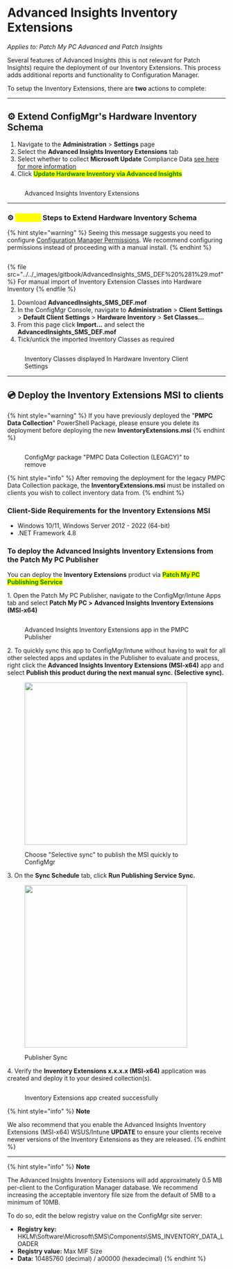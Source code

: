 # Advanced Insights Inventory Extensions

_Applies to: Patch My PC Advanced and Patch Insights_

Several features of Advanced Insights (this is not relevant for Patch Insights) require the deployment of our Inventory Extensions. This process adds additional reports and functionality to Configuration Manager.

To setup the Inventory Extensions, there are **two** actions to complete:

***

## ⚙ Extend ConfigMgr's Hardware Inventory Schema

1. Navigate to the **Administration** > **Settings** page&#x20;
2. Select the **Advanced Insights Inventory Extensions** tab
3. Select whether to collect **Microsoft Update** Compliance Data [see here for more information](../advanced-insights-and-microsoft-updates-inventory.md)
4. Click <mark style="color:green;">**Update Hardware Inventory via Advanced Insights**</mark>

<figure><img src="../../_images/gitbook/Inventory_Extensions_Settings" alt=""><figcaption><p>Advanced Insights Inventory Extensions</p></figcaption></figure>

***

### ⚙ <mark style="color:yellow;">Manual</mark> Steps to Extend Hardware Inventory Schema

{% hint style="warning" %}
Seeing this message suggests you need to configure [Configuration Manager Permissions](../insights-configuration-manager-permission-requirements.md). We recommend configuring permissions instead of proceeding with a manual install.
{% endhint %}

<figure><img src="../../_images/gitbook/image002%20%282%29.png" alt=""><figcaption></figcaption></figure>

{% file src="../../_images/gitbook/AdvancedInsights_SMS_DEF%20%281%29.mof" %}
For manual import of Inventory Extension Classes into Hardware Inventory
{% endfile %}

1. Download **AdvancedInsights\_SMS\_DEF.mof**
2. In the ConfigMgr Console, navigate to **Administration** > **Client Settings** > **Default Client Settings** > **Hardware Inventory** > **Set Classes...**
3. From this page click **Import...** and select the **AdvancedInsights\_SMS\_DEF.mof**
4. Tick/untick the imported Inventory Classes as required

<figure><img src="../../_images/gitbook/image%20%281258%29.png" alt=""><figcaption><p>Inventory Classes displayed In Hardware Inventory Client Settings</p></figcaption></figure>

***

## 💿 Deploy the Inventory Extensions MSI to clients

{% hint style="warning" %}
If you have previously deployed the "**PMPC Data Collection**" PowerShell Package, please ensure you delete its deployment before deploying the new **InventoryExtensions.msi**
{% endhint %}

<figure><img src="../../_images/gitbook/image%20%281325%29.png" alt=""><figcaption><p>ConfigMgr package "PMPC Data Collection (LEGACY)" to remove</p></figcaption></figure>

{% hint style="info" %}
After removing the deployment for the legacy PMPC Data Collection package, the **InventoryExtensions.msi** must be installed on clients you wish to collect inventory data from.
{% endhint %}

### Client-Side Requirements for the Inventory Extensions MSI

* Windows 10/11, Windows Server 2012 - 2022 (64-bit)
* .NET Framework 4.8

### To deploy the Advanced Insights Inventory Extensions from the Patch My PC Publisher

You can deploy the **Inventory Extensions** product via <mark style="color:green;">**Patch My PC Publishing Service**</mark>

1\. Open the Patch My PC Publisher, navigate to the ConfigMgr/Intune Apps tab and select **Patch My PC >** **Advanced Insights Inventory Extensions (MSI-x64)**

<figure><img src="../../_images/gitbook/image%20%281321%29.png" alt=""><figcaption><p>Advanced Insights Inventory Extensions app in the PMPC Publisher</p></figcaption></figure>

2\. To quickly sync this app to ConfigMgr/Intune without having to wait for all other selected apps and updates in the Publisher to evaluate and process, right click the **Advanced Insights Inventory Extensions (MSI-x64)** app and select **Publish this product during the next manual sync. (Selective sync).**

<figure><img src="../../_images/gitbook/image%20%281326%29.png" alt="" width="375"><figcaption><p>Choose "Selective sync" to publish the MSI quickly to ConfigMgr</p></figcaption></figure>

3\. On the **Sync Schedule** tab, click **Run Publishing Service Sync.**

<figure><img src="../../_images/gitbook/image%20%281327%29.png" alt="" width="375"><figcaption><p>Publisher Sync</p></figcaption></figure>

4\. Verify the **Inventory Extensions x.x.x.x (MSI-x64)** application was created and deploy it to your desired collection(s).

<figure><img src="../../_images/gitbook/image%20%281329%29.png" alt=""><figcaption><p>Inventory Extensions app created successfully</p></figcaption></figure>

{% hint style="info" %}
**Note**

We also recommend that you enable the Advanced Insights Inventory Extensions (MSI-x64) WSUS/Intune **UPDATE** to ensure your clients receive newer versions of the Inventory Extensions as they are released.
{% endhint %}

***

{% hint style="info" %}
**Note**

The Advanced Insights Inventory Extensions will add approximately 0.5 MB per-client to the Configuration Manager database. We recommend increasing the acceptable inventory file size from the default of 5MB to a minimum of 10MB.&#x20;

To do so, edit the below registry value on the ConfigMgr site server:

* **Registry key:** HKLM\Software\Microsoft\SMS\Components\SMS\_INVENTORY\_DATA\_LOADER
* **Registry value:** Max MIF Size&#x20;
* **Data:** 10485760 (decimal) / a00000 (hexadecimal)&#x20;
{% endhint %}
